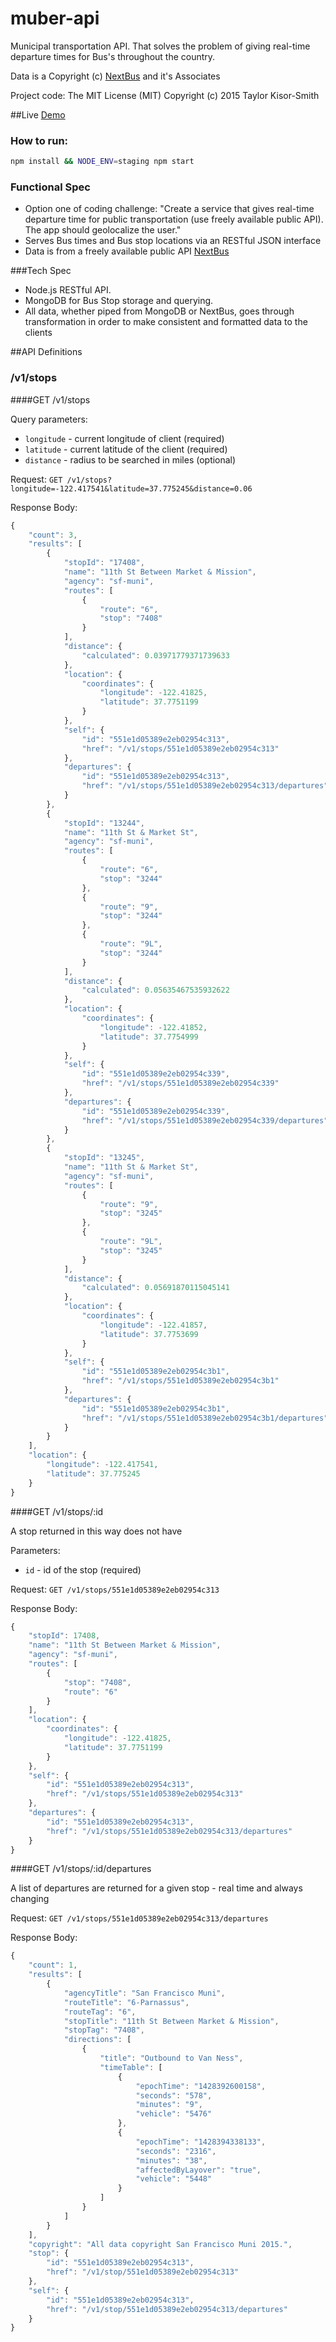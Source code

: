 # muber-api
Municipal transportation API. That solves the problem of giving real-time departure times for Bus's throughout the country.

Data is a Copyright (c) [NextBus](http://www.nextbus.com) and it's Associates

Project code: The MIT License (MIT) Copyright (c) 2015 Taylor Kisor-Smith

##Live [Demo](https://api-muber.herokuapp.com/v1/stops?longitude=-122.417541&latitude=37.775245&distance=0.1)


### How to run:
```bash
npm install && NODE_ENV=staging npm start
```

### Functional Spec
* Option one of coding challenge: "Create a service that gives real-time departure time for public transportation (use freely available public API). The app should geolocalize the user."
* Serves Bus times and Bus stop locations via an RESTful JSON interface
* Data is from a freely available public API [NextBus](http://www.nextbus.com)

###Tech Spec
* Node.js RESTful API.
* MongoDB for Bus Stop storage and querying.
* All data, whether piped from MongoDB or NextBus, goes through transformation in order to make consistent and formatted data to the clients


##API Definitions

### /v1/stops

####GET /v1/stops

Query parameters:

* ```longitude``` - current longitude of client (required)
* ```latitude``` - current latitude of the client (required)
* ```distance``` - radius to be searched in miles (optional)

Request:
``` GET /v1/stops?longitude=-122.417541&latitude=37.775245&distance=0.06 ```

Response Body:
```javascript
{
    "count": 3,
    "results": [
        {
            "stopId": "17408",
            "name": "11th St Between Market & Mission",
            "agency": "sf-muni",
            "routes": [
                {
                    "route": "6",
                    "stop": "7408"
                }
            ],
            "distance": {
                "calculated": 0.03971779371739633
            },
            "location": {
                "coordinates": {
                    "longitude": -122.41825,
                    "latitude": 37.7751199
                }
            },
            "self": {
                "id": "551e1d05389e2eb02954c313",
                "href": "/v1/stops/551e1d05389e2eb02954c313"
            },
            "departures": {
                "id": "551e1d05389e2eb02954c313",
                "href": "/v1/stops/551e1d05389e2eb02954c313/departures"
            }
        },
        {
            "stopId": "13244",
            "name": "11th St & Market St",
            "agency": "sf-muni",
            "routes": [
                {
                    "route": "6",
                    "stop": "3244"
                },
                {
                    "route": "9",
                    "stop": "3244"
                },
                {
                    "route": "9L",
                    "stop": "3244"
                }
            ],
            "distance": {
                "calculated": 0.05635467535932622
            },
            "location": {
                "coordinates": {
                    "longitude": -122.41852,
                    "latitude": 37.7754999
                }
            },
            "self": {
                "id": "551e1d05389e2eb02954c339",
                "href": "/v1/stops/551e1d05389e2eb02954c339"
            },
            "departures": {
                "id": "551e1d05389e2eb02954c339",
                "href": "/v1/stops/551e1d05389e2eb02954c339/departures"
            }
        },
        {
            "stopId": "13245",
            "name": "11th St & Market St",
            "agency": "sf-muni",
            "routes": [
                {
                    "route": "9",
                    "stop": "3245"
                },
                {
                    "route": "9L",
                    "stop": "3245"
                }
            ],
            "distance": {
                "calculated": 0.05691870115045141
            },
            "location": {
                "coordinates": {
                    "longitude": -122.41857,
                    "latitude": 37.7753699
                }
            },
            "self": {
                "id": "551e1d05389e2eb02954c3b1",
                "href": "/v1/stops/551e1d05389e2eb02954c3b1"
            },
            "departures": {
                "id": "551e1d05389e2eb02954c3b1",
                "href": "/v1/stops/551e1d05389e2eb02954c3b1/departures"
            }
        }
    ],
    "location": {
        "longitude": -122.417541,
        "latitude": 37.775245
    }
}
```

####GET /v1/stops/:id

A stop returned in this way does not have

Parameters:
* ```id``` - id of the stop (required)

Request:
```GET /v1/stops/551e1d05389e2eb02954c313```

Response Body:
```javascript
{
    "stopId": 17408,
    "name": "11th St Between Market & Mission",
    "agency": "sf-muni",
    "routes": [
        {
            "stop": "7408",
            "route": "6"
        }
    ],
    "location": {
        "coordinates": {
            "longitude": -122.41825,
            "latitude": 37.7751199
        }
    },
    "self": {
        "id": "551e1d05389e2eb02954c313",
        "href": "/v1/stops/551e1d05389e2eb02954c313"
    },
    "departures": {
        "id": "551e1d05389e2eb02954c313",
        "href": "/v1/stops/551e1d05389e2eb02954c313/departures"
    }
}
```

####GET /v1/stops/:id/departures

A list of departures are returned for a given stop - real time and always changing

Request:
```GET /v1/stops/551e1d05389e2eb02954c313/departures```

Response Body:
```javascript
{
    "count": 1,
    "results": [
        {
            "agencyTitle": "San Francisco Muni",
            "routeTitle": "6-Parnassus",
            "routeTag": "6",
            "stopTitle": "11th St Between Market & Mission",
            "stopTag": "7408",
            "directions": [
                {
                    "title": "Outbound to Van Ness",
                    "timeTable": [
                        {
                            "epochTime": "1428392600158",
                            "seconds": "578",
                            "minutes": "9",
                            "vehicle": "5476"
                        },
                        {
                            "epochTime": "1428394338133",
                            "seconds": "2316",
                            "minutes": "38",
                            "affectedByLayover": "true",
                            "vehicle": "5448"
                        }
                    ]
                }
            ]
        }
    ],
    "copyright": "All data copyright San Francisco Muni 2015.",
    "stop": {
        "id": "551e1d05389e2eb02954c313",
        "href": "/v1/stop/551e1d05389e2eb02954c313"
    },
    "self": {
        "id": "551e1d05389e2eb02954c313",
        "href": "/v1/stop/551e1d05389e2eb02954c313/departures"
    }
}
```
